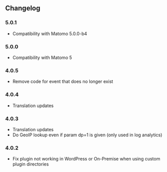 ## Changelog

### 5.0.1

* Compatibility with Matomo 5.0.0-b4

### 5.0.0

* Compatibility with Matomo 5

### 4.0.5

* Remove code for event that does no longer exist

### 4.0.4

* Translation updates

### 4.0.3

* Translation updates
* Do GeoIP lookup even if param dp=1 is given (only used in log analytics)

### 4.0.2

* Fix plugin not working in WordPress or On-Premise when using custom plugin directories
